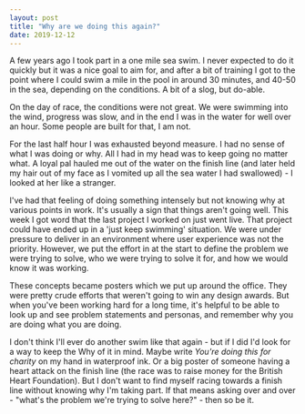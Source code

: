 ```yaml
---
layout: post
title: "Why are we doing this again?"
date: 2019-12-12
---
```


A few years ago I took part in a one mile sea swim. I never expected to do it quickly but it was a nice goal to aim for, and after a bit of training I got to the point where I could swim a mile in the pool in around 30 minutes, and 40-50 in the sea, depending on the conditions. A bit of a slog, but do-able.

On the day of race, the conditions were not great. We were swimming into the wind, progress was slow, and in the end I was in the water for well over an hour. Some people are built for that, I am not.

For the last half hour I was exhausted beyond measure. I had no sense of what I was doing or why. All I had in my head was to keep going no matter what. A loyal pal hauled me out of the water on the finish line (and later held my hair out of my face as I vomited up all the sea water I had swallowed) - I looked at her like a stranger.

I've had that feeling of doing something intensely but not knowing why at various points in work. It's usually a sign that things aren't going well. This week I got word that the last project I worked on just went live. That project could have ended up in a 'just keep swimming' situation. We were under pressure to deliver in an environment where user experience was not the priority. However, we put the effort in at the start to define the problem we were trying to solve, who we were trying to solve it for, and how we would know it was working.

These concepts became posters which we put up around the office. They were pretty crude efforts that weren't going to win any design awards. But when you've been working hard for a long time, it's helpful to be able to look up and see problem statements and personas, and remember why you are doing what you are doing.

I don't think I'll ever do another swim like that again - but if I did I'd look for a way to keep the Why of it in mind. Maybe write _You're doing this for charity_ on my hand in waterproof ink. Or a big poster of someone having a heart attack on the finish line (the race was to raise money for the British Heart Foundation). But I don't want to find myself racing towards a finish line without knowing why I'm taking part. If that means asking over and over - "what's the problem we're trying to solve here?" - then so be it.
